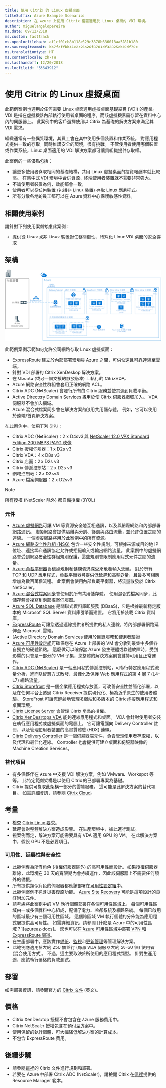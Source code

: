 ```yaml
---
title: 使用 Citrix 的 Linux 虛擬桌面
titleSuffix: Azure Example Scenarios
description: 在 Azure 上使用 Citrix 建置適用於 Linux 桌面的 VDI 環境。
author: miguelangelopereira
ms.date: 09/12/2018
ms.custom: fasttrack
ms.openlocfilehash: af1cf01cb8b118e829c3870b636018aa5181b180
ms.sourcegitcommit: bb7fcffbb41e2c26a26f8781df32825eb60df70c
ms.translationtype: HT
ms.contentlocale: zh-TW
ms.lasthandoff: 12/20/2018
ms.locfileid: "53643912"
---
```

# <a name="linux-virtual-desktops-with-citrix"></a>使用 Citrix 的 Linux 虛擬桌面

此範例案例也適用於任何需要 Linux 桌面適用虛擬桌面基礎結構 (VDI) 的產業。 VDI 是指在虛擬機器內部執行使用者桌面的程序，而該虛擬機器需存留在資料中心內的伺服器上。 此案例中的客戶選擇使用以 Citrix 為基礎的解決方案來滿足其 VDI 需求。

組織通常有一些異質環境，其員工會在其中使用多個裝置和作業系統。 對應用程式提供一致的存取，同時維護安全的環境，很有挑戰。 不管使用者使用哪個裝置或作業系統，Linux 桌面適用的 VDI 解決方案都可讓貴組織提供存取權。

此案例的一些優點包括：

- 讓更多使用者存取相同的基礎結構，共用 Linux 虛擬桌面的投資報酬率就比較高。 在集中式 VDI 環境中合併資源，終端使用者裝置就不需要非常強大。
- 不論使用者裝置為何，效能都會一致。
- 使用者可以從任何裝置 (包括非 Linux 裝置) 存取 Linux 應用程式。
- 所有分散各地的員工都可以在 Azure 資料中心保護敏感性資料。

## <a name="relevant-use-cases"></a>相關使用案例

請針對下列使用案例考慮此案例：

- 提供從 Linux 或非 Linux 裝置對任務關鍵性、特殊化 Linux VDI 桌面的安全存取

## <a name="architecture"></a>架構

[![](./media/azure-citrix-sample-diagram.png "架構圖")](./media/azure-citrix-sample-diagram.png#lightbox)

此範例案例示範如何允許公司網路存取 Linux 虛擬桌面：

- ExpressRoute 建立於內部部署環境與 Azure 之間，可供快速且可靠連線至雲端。
- 針對 VDI 部署的 Citrix XenDeskop 解決方案。
- 在 Ubuntu (或另一個支援的散發版本) 上執行的 CitrixVDA。
- Azure 網路安全性群組會套用正確的網路 ACL。
- Citrix ADC (NetScaler) 會發行所有的 Citrix 服務並使其達到負載平衡。
- Active Directory Domain Services 將用於使 Citrix 伺服器網域加入。 VDA 伺服器不會加入網域。
- Azure 混合式檔案同步會在解決方案內啟用共用儲存體。 例如，它可以使用於遠端/首頁解決方案。

在此案例中，使用下列 SKU：

- Citrix ADC (NetScaler)：2 x D4sv3 與 [NetScaler 12.0 VPX Standard Edition 200 MBPS PAYG 映像](https://azuremarketplace.microsoft.com/pt-br/marketplace/apps/citrix.netscalervpx-120?tab=PlansAndPrice)
- Citrix 授權伺服器：1 x D2s v3
- Citrix VDA：4 x D8s v3
- Citrix 店面：2 x D2s v3
- Citrix 傳遞控制站：2 x D2s v3
- 網域控制站：2 x D2sv3
- Azure 檔案伺服器：2 x D2sv3

> [!NOTE]
> 所有授權 (NetScaler 除外) 都自備授權 (BYOL)

### <a name="components"></a>元件

- [Azure 虛擬網路](/azure/virtual-network/virtual-networks-overview)可讓 VM 等資源安全地互相通訊，以及與網際網路和內部部署網路通訊。 虛擬網路會提供隔離與分割、篩選與路由流量，並允許位置之間的連線。 一個虛擬網路將用於此案例中的所有資源。
- [Azure 網路安全性群組 (NSG)](/azure/virtual-network/security-overview) 包含一些安全性規則，可根據來源或目的地 IP 位址、連接埠和通訊協定允許或拒絕輸入或輸出網路流量。 此案例中的虛擬網路會受到網路安全性群組規則保護，這些規則會限制應用程式元件之間的流量。
- [Azure 負載平衡器](/azure/application-gateway/overview)會根據規則和健康情況探查來散發輸入流量。 對於所有 TCP 和 UDP 應用程式，負載平衡器可提供低延遲和高輸送量，且最多可相應增加為數百萬個流程。 此案例會使用內部負載平衡器，將流量散發於 Citrix NetScaler。
- [Azure 混合式檔案同步](https://github.com/MicrosoftDocs/azure-docs/edit/master/articles/storage/files/storage-sync-files-planning.md)會使用於所有共用儲存體。 使用混合式檔案同步，此儲存體會複寫到兩部檔案伺服器。
- [Azure SQL Database](/azure/sql-database/sql-database-technical-overview) 是關聯式資料庫即服務 (DBaaS)，它是根據最新穩定版本的 Microsoft SQL Server 資料庫引擎而建置。 它將用於裝載 Citrix 資料庫。
- [ExpressRoute](/azure/expressroute/expressroute-introduction) 可讓您透過連線提供者所提供的私人連線，將內部部署網路延伸至 Microsoft 雲端。
- [Active Directory Domain Services 使用於目錄服務和使用者驗證
- [Azure 可用性設定組](/azure/virtual-machines/windows/tutorial-availability-sets)可確保您在 Azure 上部署的 VM 會分散到叢集中多個各自獨立的硬體節點。 這麼做可以確保當 Azure 發生硬體或軟體故障時，受到影響的只會是一部分的 VM 子集，您整體的解決方案則會維持可用且正常運作。
- [Citrix ADC (NetScaler)](https://www.citrix.com/products/citrix-adc) 是一個應用程式傳遞控制站，可執行特定應用程式流量分析，進而以智慧方式散發、最佳化及保護 Web 應用程式的第 4 層 7 (L4–L7) 網路流量。
- [Citrix Storefront](https://www.citrix.com/products/citrix-virtual-apps-and-desktops/citrix-storefront.html) 是一個企業應用程式存放區，可改善安全性並簡化部署，以及在任何平台上透過 Citrix Receiver 提供現代化、極為近乎原生的使用者體驗。 StoreFront 可讓您輕鬆地管理多網站和多版本的 Citrix 虛擬應用程式和桌面環境。
- [Citrix License Server](https://www.citrix.com/buy/licensing/overview.html) 會管理 Citrix 產品的授權。
- [Citrix XenDesktops VDA](https://docs.citrix.com/en-us/citrix-virtual-apps-desktops-service) 能夠連線應用程式和桌面。 VDA 會針對使用者安裝在執行應用程式或虛擬桌面的電腦上。 它可讓電腦向 Delivery Controller 註冊，以及管理使用者裝置的高畫質體驗 (HDX) 連線。
- [Citrix Delivery Controller](https://docs.citrix.com/en-us/xenapp-and-xendesktop/7-15-ltsr/manage-deployment/delivery-controllers) 是一個伺服器端元件，負責管理使用者存取權，以及代理和最佳化連線。 Controller 也會提供可建立桌面和伺服器映像的 Machine Creation Services。

### <a name="alternatives"></a>替代項目

- 有多個夥伴在 Azure 中支援 VDI 解決方案，例如 VMware、Workspot 等等。 此特定範例架構是以使用 Citrix 的已部署專案為基礎。
- Citrix 提供可擷取此架構一部分的雲端服務。 這可能是此解決方案的替代項目。 如需詳細資訊，請參閱 [Citrix Cloud](https://www.citrix.com/products/citrix-cloud)。

## <a name="considerations"></a>考量

- 檢查 [Citrix Linux 要求](https://docs.citrix.com/en-us/linux-virtual-delivery-agent/current-release/system-requirements)。
- 延遲會對整體解決方案造成影響。 在生產環境中，據此進行測試。
- 視案例而定，解決方案可能需要具有 VDA 適用 GPU 的 VM。 在此解決方案中，假設 GPU 不是必要項目。

### <a name="availability-scalability-and-security"></a>可用性、延展性與安全性

- 此範例專為所有角色 (授權伺服器除外) 的高可用性而設計。 如果授權伺服器離線，此環境在 30 天的寬限期內會持續運作，因此該伺服器上不需要任何額外的備援。
- 所有提供類似角色的伺服器都應該部署在[可用性設定組](/azure/virtual-machines/windows/manage-availability#configure-multiple-virtual-machines-in-an-availability-set-for-redundancy)中。
- 此範例案例不包含災害復原功能。 [Azure Site Recovery](/azure/site-recovery/site-recovery-overview) 可能是這項設計的良好附加元件。
- 請考慮將此案例中的 VM 執行個體部署在各個[可用性區域](/azure/availability-zones/az-overview)上。 每個可用性區域由一或多個資料中心組成，配備了電力、冷卻系統及網路系統。 每個已啟用的區域最少有三個可用性區域。 這個跨區域 VM 執行個體的分佈能為應用程式層提供高可用性。 如需詳細資訊，請參閱 [什麼是 Azure 中的可用性區域？][azureaz-docs]。 您也可以[在 Azure 可用性區域中部署 VPN 和 ExpressRoute 閘道](/azure/vpn-gateway/about-zone-redundant-vnet-gateways)。
- 在生產部署中，應該實作[備份](/azure/backup/backup-introduction-to-azure-backup)、[監視](/azure/monitoring-and-diagnostics/monitoring-overview)和[更新管理](/azure/automation/automation-update-management)等管理解決方案。
- 此範例應適用於大約 250 個並行 (每部 VDA 伺服器大約 50-60 個) 使用者 (混合使用方式)。 不過，這主要取決於所使用的應用程式類型。 針對生產用途，應該執行嚴格的負載測試。

## <a name="deployment"></a>部署

如需部署資訊，請參閱官方的 [Citrix 文件](https://docs.citrix.com/en-us/citrix-virtual-apps-desktops/install-configure.html) \(英文\)。

## <a name="pricing"></a>價格

- Citrix XenDesktop 授權不會包含在 Azure 服務費用中。
- Citrix NetScaler 授權包含在預付型方案中。
- 使用保留的執行個體，可大幅降低解決方案的計算成本。
- 不包含 ExpressRoute 費用。

## <a name="next-steps"></a>後續步驟

- 請參閱[這裡](https://docs.citrix.com/en-us/citrix-virtual-apps-desktops/install-configure)的 Citrix 文件進行規劃和部署。
- 若要在 Azure 中部署 Citrix ADC (NetScaler)，請檢閱 Citrix 在[這裡](https://github.com/citrix/netscaler-azure-templates)提供的 Resource Manager 範本。
